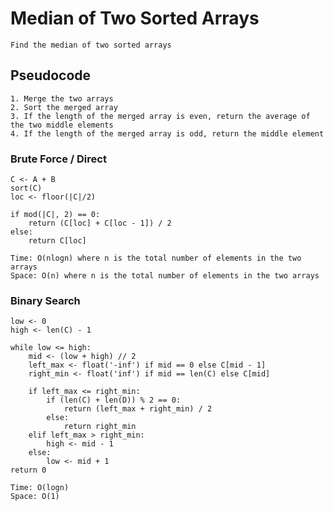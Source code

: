 # Median of Two Sorted Arrays
    Find the median of two sorted arrays

## Pseudocode
    1. Merge the two arrays
    2. Sort the merged array
    3. If the length of the merged array is even, return the average of the two middle elements
    4. If the length of the merged array is odd, return the middle element

### Brute Force / Direct
    C <- A + B
    sort(C)
    loc <- floor(|C|/2)
    
    if mod(|C|, 2) == 0:
        return (C[loc] + C[loc - 1]) / 2
    else:
        return C[loc]

    Time: O(nlogn) where n is the total number of elements in the two arrays
    Space: O(n) where n is the total number of elements in the two arrays

### Binary Search
    low <- 0
    high <- len(C) - 1

    while low <= high:
        mid <- (low + high) // 2
        left_max <- float('-inf') if mid == 0 else C[mid - 1]
        right_min <- float('inf') if mid == len(C) else C[mid]
        
        if left_max <= right_min:
            if (len(C) + len(D)) % 2 == 0:
                return (left_max + right_min) / 2
            else:
                return right_min
        elif left_max > right_min:
            high <- mid - 1
        else:
            low <- mid + 1
    return 0
    
    Time: O(logn)
    Space: O(1)